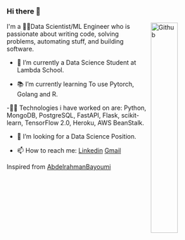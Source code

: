 ### Hi there 👋

<img width="35%" align="right" alt="Github" src="https://user-images.githubusercontent.com/48678280/88862734-4903af80-d201-11ea-968b-9c939d88a37c.gif" />

I'm a 👨‍🔬Data Scientist/ML Engineer who is passionate about writing code, solving problems, automating stuff, and building software.

- 🔭 I’m currently a Data Science Student at Lambda School.

- 📚 I’m currently learning To use Pytorch, Golang and R.

-👨‍💻 Technologies i have worked on are: Python, MongoDB, PostgreSQL, FastAPI, Flask, scikit-learn, TensorFlow 2.0, Heroku, AWS BeanStalk.

- 👯 I’m looking for a Data Science Position. 

- 📫 How to reach me: [Linkedin](https://www.linkedin.com/in/luis-urena/) [Gmail](mailto:luisfelipeurena23@gmail.com)


Inspired from [AbdelrahmanBayoumi](https://github.com/abdelrahmanbayoumi)
